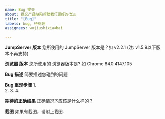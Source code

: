 ```yaml
---
name: Bug 提交
about: 提交产品缺陷帮助我们更好的改进
title: "[Bug]"
labels: bug, 待处理
assignees: wojiushixiaobai

---
```


**JumpServer 版本**
您所使用的 JumpServer 版本是？如 v2.2.1 (注: v1.5.9以下版本不再支持)

**浏览器 版本**
您所使用的 浏览器版本是? 如 Chrome 84.0.4147.105

**Bug 描述**
简要描述您碰到的问题

**Bug 重现步骤**
1.  
2. 
3. 
4. 

**期待的正确结果**
正确情况下应该是什么样的？

**截图**
如果有截图，请附上截图.
